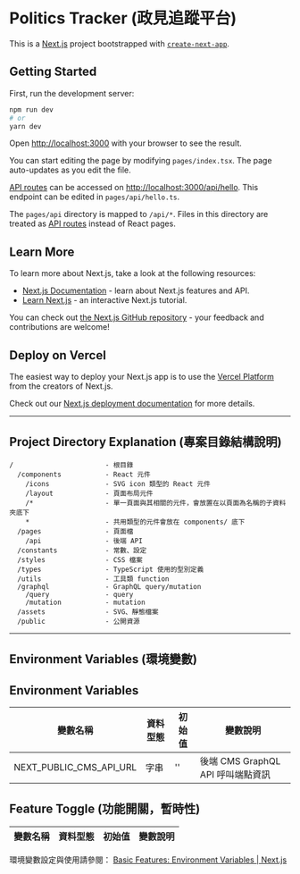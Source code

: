# Politics Tracker (政見追蹤平台)

This is a [Next.js](https://nextjs.org/) project bootstrapped with [`create-next-app`](https://github.com/vercel/next.js/tree/canary/packages/create-next-app).

## Getting Started

First, run the development server:

```bash
npm run dev
# or
yarn dev
```

Open [http://localhost:3000](http://localhost:3000) with your browser to see the result.

You can start editing the page by modifying `pages/index.tsx`. The page auto-updates as you edit the file.

[API routes](https://nextjs.org/docs/api-routes/introduction) can be accessed on [http://localhost:3000/api/hello](http://localhost:3000/api/hello). This endpoint can be edited in `pages/api/hello.ts`.

The `pages/api` directory is mapped to `/api/*`. Files in this directory are treated as [API routes](https://nextjs.org/docs/api-routes/introduction) instead of React pages.

## Learn More

To learn more about Next.js, take a look at the following resources:

- [Next.js Documentation](https://nextjs.org/docs) - learn about Next.js features and API.
- [Learn Next.js](https://nextjs.org/learn) - an interactive Next.js tutorial.

You can check out [the Next.js GitHub repository](https://github.com/vercel/next.js/) - your feedback and contributions are welcome!

## Deploy on Vercel

The easiest way to deploy your Next.js app is to use the [Vercel Platform](https://vercel.com/new?utm_medium=default-template&filter=next.js&utm_source=create-next-app&utm_campaign=create-next-app-readme) from the creators of Next.js.

Check out our [Next.js deployment documentation](https://nextjs.org/docs/deployment) for more details.

- - -

## Project Directory Explanation (專案目錄結構說明)
```
/                       - 根目錄
  /components           - React 元件
    /icons              - SVG icon 類型的 React 元件
    /layout             - 頁面布局元件
    /*                  - 單一頁面與其相關的元件，會放置在以頁面為名稱的子資料夾底下
    *                   - 共用類型的元件會放在 components/ 底下
  /pages                - 頁面檔
    /api                - 後端 API
  /constants            - 常數、設定
  /styles               - CSS 檔案
  /types                - TypeScript 使用的型別定義
  /utils                - 工具類 function
  /graphql              - GraphQL query/mutation
    /query              - query
    /mutation           - mutation
  /assets               - SVG、靜態檔案
  /public               - 公開資源
```

- - -

## Environment Variables (環境變數)
## Environment Variables
| 變數名稱 | 資料型態 | 初始值 | 變數說明 |
| --- | --- | --- | --- |
| NEXT_PUBLIC_CMS_API_URL | 字串 | '' | 後端 CMS GraphQL API 呼叫端點資訊 |

## Feature Toggle (功能開關，暫時性)
| 變數名稱 | 資料型態 | 初始值 | 變數說明 |
| --- | --- | --- | --- |


環境變數設定與使用請參閱： [Basic Features: Environment Variables | Next.js](https://nextjs.org/docs/basic-features/environment-variables)